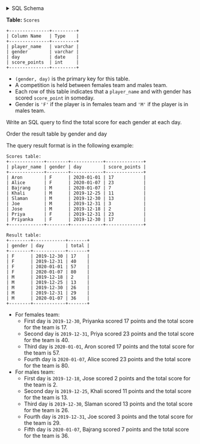<details>
<summary> SQL Schema</summary>

```sql
DROP TABLE IF EXISTS Scores;

CREATE TABLE IF NOT EXISTS
  Scores (player_name varchar(20), gender varchar(1), day date, score_points int);

INSERT INTO
  Scores (player_name, gender, day, score_points)
VALUES
  ('Aron', 'F', '2020-01-01', '17'),
  ('Alice', 'F', '2020-01-07', '23'),
  ('Bajrang', 'M', '2020-01-07', '7'),
  ('Khali', 'M', '2019-12-25', '11'),
  ('Slaman', 'M', '2019-12-30', '13'),
  ('Joe', 'M', '2019-12-31', '3'),
  ('Jose', 'M', '2019-12-18', '2'),
  ('Priya', 'F', '2019-12-31', '23'),
  ('Priyanka', 'F', '2019-12-30', '17');
```

</details>

**Table:** `Scores`

```
+---------------+---------+
| Column Name   | Type    |
+---------------+---------+
| player_name   | varchar |
| gender        | varchar |
| day           | date    |
| score_points  | int     |
+---------------+---------+
```

- `(gender, day)` is the primary key for this table.
- A competition is held between females team and males team.
- Each row of this table indicates that a `player_name` and with gender has scored `score_point` in someday.
- Gender is `'F'` if the player is in females team and `'M'` if the player is in males team.

Write an SQL query to find the total score for each gender at each day.

Order the result table by gender and day

The query result format is in the following example:

```
Scores table:
+-------------+--------+------------+--------------+
| player_name | gender | day        | score_points |
+-------------+--------+------------+--------------+
| Aron        | F      | 2020-01-01 | 17           |
| Alice       | F      | 2020-01-07 | 23           |
| Bajrang     | M      | 2020-01-07 | 7            |
| Khali       | M      | 2019-12-25 | 11           |
| Slaman      | M      | 2019-12-30 | 13           |
| Joe         | M      | 2019-12-31 | 3            |
| Jose        | M      | 2019-12-18 | 2            |
| Priya       | F      | 2019-12-31 | 23           |
| Priyanka    | F      | 2019-12-30 | 17           |
+-------------+--------+------------+--------------+

Result table:
+--------+------------+-------+
| gender | day        | total |
+--------+------------+-------+
| F      | 2019-12-30 | 17    |
| F      | 2019-12-31 | 40    |
| F      | 2020-01-01 | 57    |
| F      | 2020-01-07 | 80    |
| M      | 2019-12-18 | 2     |
| M      | 2019-12-25 | 13    |
| M      | 2019-12-30 | 26    |
| M      | 2019-12-31 | 29    |
| M      | 2020-01-07 | 36    |
+--------+------------+-------+
```

- For females team:
  + First day is `2019-12-30`, Priyanka scored 17 points and the total score for the team is 17.
  + Second day is `2019-12-31`, Priya scored 23 points and the total score for the team is 40.
  + Third day is `2020-01-01`, Aron scored 17 points and the total score for the team is 57.
  + Fourth day is `2020-01-07`, Alice scored 23 points and the total score for the team is 80.
- For males team:
  + First day is `2019-12-18`, Jose scored 2 points and the total score for the team is 2.
  + Second day is `2019-12-25`, Khali scored 11 points and the total score for the team is 13.
  + Third day is `2019-12-30`, Slaman scored 13 points and the total score for the team is 26.
  + Fourth day is `2019-12-31`, Joe scored 3 points and the total score for the team is 29.
  + Fifth day is `2020-01-07`, Bajrang scored 7 points and the total score for the team is 36.
